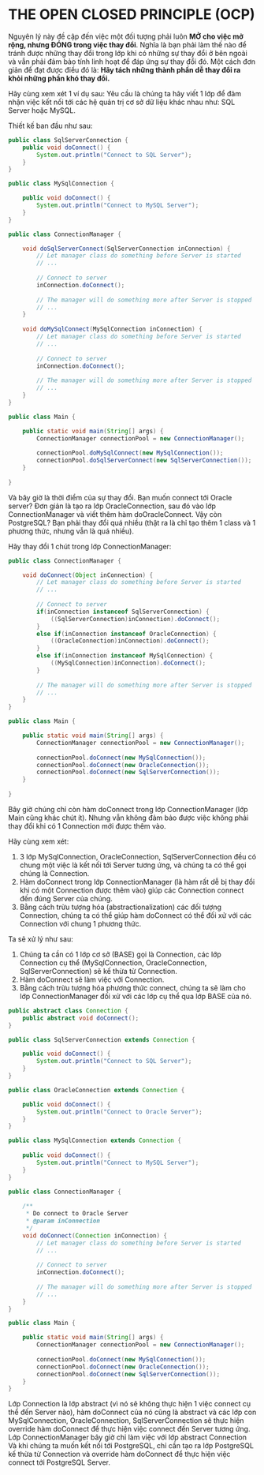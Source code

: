# THE OPEN CLOSED PRINCIPLE (OCP)

Nguyên lý này đề cập đến việc một đối tượng phải luôn **MỞ cho việc mở rộng, nhưng ĐÓNG trong việc thay đổi**. Nghĩa là bạn phải làm thế nào để tránh được những thay đổi trong lớp khi có những sự thay đổi ở bên ngoài và vẫn phải đảm bảo tính linh hoạt để đáp ứng sự thay đổi đó. Một cách đơn giản để đạt được điều đó là: **Hãy tách những thành phần dễ thay đổi ra khỏi những phần khó thay đổi.**

Hãy cùng xem xét 1 ví dụ sau: Yêu cầu là chúng ta hãy viết 1 lớp để đảm nhận việc kết nối tới các hệ quản trị cơ sở dữ liệu khác nhau như: SQL Server hoặc MySQL.

Thiết kế ban đầu như sau:

```java
public class SqlServerConnection {
    public void doConnect() {
        System.out.println("Connect to SQL Server");
    }
}

public class MySqlConnection {

    public void doConnect() {
        System.out.println("Connect to MySQL Server");
    }
}

public class ConnectionManager {

    void doSqlServerConnect(SqlServerConnection inConnection) {
        // Let manager class do something before Server is started
        // ...
 
        // Connect to server
        inConnection.doConnect();
 
        // The manager will do something more after Server is stopped
        // ...
    }
 
    void doMySqlConnect(MySqlConnection inConnection) {
        // Let manager class do something before Server is started
        // ...
 
        // Connect to server
        inConnection.doConnect();
 
        // The manager will do something more after Server is stopped
        // ...
    }
}

public class Main {

    public static void main(String[] args) {
        ConnectionManager connectionPool = new ConnectionManager();
 
        connectionPool.doMySqlConnect(new MySqlConnection());
        connectionPool.doSqlServerConnect(new SqlServerConnection());
    }
 
}
```

Và bây giờ là thời điểm của sự thay đổi. Bạn muốn connect tới Oracle server? Đơn giản là tạo ra lớp OracleConnection, sau đó vào lớp ConnectionManager và viết thêm hàm doOracleConnect. Vậy còn PostgreSQL?
Bạn phải thay đổi quá nhiều (thật ra là chỉ tạo thêm 1 class và 1 phương thức, nhưng vẫn là quá nhiều).

Hãy thay đổi 1 chút trong lớp ConnectionManager:

```java
public class ConnectionManager {

    void doConnect(Object inConnection) {
        // Let manager class do something before Server is started
        // ...
 
        // Connect to server
        if(inConnection instanceof SqlServerConnection) {
            ((SqlServerConnection)inConnection).doConnect();
        }
        else if(inConnection instanceof OracleConnection) {
            ((OracleConnection)inConnection).doConnect();
        }
        else if(inConnection instanceof MySqlConnection) {
            ((MySqlConnection)inConnection).doConnect();
        }
 
        // The manager will do something more after Server is stopped
        // ...
    }
}

public class Main {

    public static void main(String[] args) {
        ConnectionManager connectionPool = new ConnectionManager();
 
        connectionPool.doConnect(new MySqlConnection());
        connectionPool.doConnect(new OracleConnection());
        connectionPool.doConnect(new SqlServerConnection());
    }
 
}
```

Bây giờ chúng chỉ còn hàm doConnect trong lớp ConnectionManager (lớp Main cũng khác chút ít). Nhưng vẫn không đảm bảo được việc không phải thay đổi khi có 1 Connection mới được thêm vào.

Hãy cùng xem xét:

1. 3 lớp MySqlConnection, OracleConnection, SqlServerConnection đều có chung một việc là kết nối tới Server tương ứng, và chúng ta có thể gọi chúng là Connection.
2. Hàm doConnect trong lớp ConnectionManager (là hàm rất dễ bị thay đổi khi có một Connection được thêm vào) giúp các Connection connect đến đúng Server của chúng.
3. Bằng cách trừu tượng hóa (abstractionalization) các đối tượng Connection, chúng ta có thể giúp hàm doConnect có thể đối xử với các Connection với chung 1 phương thức.

Ta sẽ xử lý như sau:

1. Chúng ta cần có 1 lớp cơ sở (BASE) gọi là Connection, các lớp Connection cụ thể (MySqlConnection, OracleConnection, SqlServerConnection) sẽ kế thừa từ Connection.
2. Hàm doConnect sẽ làm việc với Connection.
3. Bằng cách trừu tượng hóa phương thức connect, chúng ta sẽ làm cho lớp ConnectionManager đối xử với các lớp cụ thể qua lớp BASE của nó.

```java
public abstract class Connection {
    public abstract void doConnect();
}

public class SqlServerConnection extends Connection {

    public void doConnect() {
        System.out.println("Connect to SQL Server");
    }
}

public class OracleConnection extends Connection {

    public void doConnect() {
        System.out.println("Connect to Oracle Server");
    }
}

public class MySqlConnection extends Connection {
 
    public void doConnect() {
        System.out.println("Connect to MySQL Server");
    }
}

public class ConnectionManager {
 
    /**
     * Do connect to Oracle Server
     * @param inConnection
     */
    void doConnect(Connection inConnection) {
        // Let manager class do something before Server is started
        // ...
 
        // Connect to server
        inConnection.doConnect();
 
        // The manager will do something more after Server is stopped
        // ...
    }
}

public class Main {

    public static void main(String[] args) {
        ConnectionManager connectionPool = new ConnectionManager();
 
        connectionPool.doConnect(new MySqlConnection());
        connectionPool.doConnect(new OracleConnection());
        connectionPool.doConnect(new SqlServerConnection());
    }
}
```

Lớp Connection là lớp abstract (vì nó sẽ không thực hiện 1 việc connect cụ thể đến Server nào), hàm doConnect của nó cũng là abstract và các lớp con MySqlConnection, OracleConnection, SqlServerConnection sẽ thực hiện override hàm doConnect để thực hiện việc connect đến Server tương ứng.
Lớp ConnectionManager bây giờ chỉ làm việc với lớp abstract Connection
Và khi chúng ta muốn kết nối tới PostgreSQL, chỉ cần tạo ra lớp PostgreSQL kế thừa từ Connection và override hàm doConnect để thực hiện việc connect tới PostgreSQL Server.
